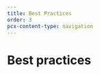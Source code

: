 ```yaml
---
title: Best Practices
order: 3
pcx-content-type: navigation
---
```


# Best practices

<DirectoryListing path="/best-practices"/>

